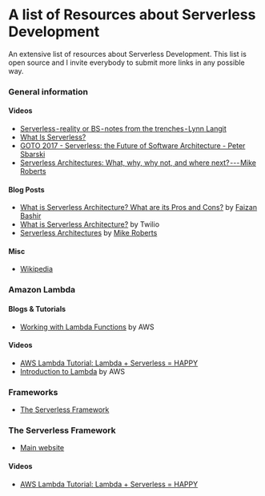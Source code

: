 # A list of Resources about Serverless Development
An extensive list of resources about Serverless Development. This list is open source and I invite everybody to submit more links in any possible way.


### General information

#### Videos

-   [Serverless - reality or BS - notes from the trenches - Lynn Langit](https://www.youtube.com/watch?v=PgZ2dxnj734)
-   [What Is Serverless?](https://www.youtube.com/watch?v=wWEID0d6wfo)
-   [GOTO 2017 - Serverless: the Future of Software Architecture - Peter Sbarski](https://www.youtube.com/watch?v=LAWjdZYrUgI)
-   [Serverless Architectures: What, why, why not, and where next? --- Mike Roberts](https://www.youtube.com/watch?v=i_U_S5Eboy0)

#### Blog Posts

-   [What is Serverless Architecture? What are its Pros and Cons?](https://hackernoon.com/what-is-serverless-architecture-what-are-its-pros-and-cons-cc4b804022e9) by [Faizan Bashir](https://twitter.com/faizanbasher)
-   [What is Serverless Architecture?](https://www.twilio.com/docs/glossary/what-is-serverless-architecture) by Twilio
-   [Serverless Architectures](https://martinfowler.com/articles/serverless.html) by [Mike Roberts](https://twitter.com/mikebroberts)

#### Misc

-   [Wikipedia](https://en.wikipedia.org/wiki/Serverless_computing)

### Amazon Lambda

#### Blogs & Tutorials

-   [Working with Lambda Functions](https://docs.aws.amazon.com/lambda/latest/dg/lambda-introduction-function.html) by AWS

#### Videos

-   [AWS Lambda Tutorial: Lambda + Serverless = HAPPY](https://www.youtube.com/watch?v=71cd5XerKss)
-   [Introduction to Lambda](https://aws.amazon.com/serverless/videos/video-lambda-intro/) by AWS

### Frameworks

-   [The Serverless Framework](https://serverless.com/)

### The Serverless Framework

-   [Main website](https://serverless.com/)

#### Videos

-   [AWS Lambda Tutorial: Lambda + Serverless = HAPPY](https://www.youtube.com/watch?v=71cd5XerKss)
